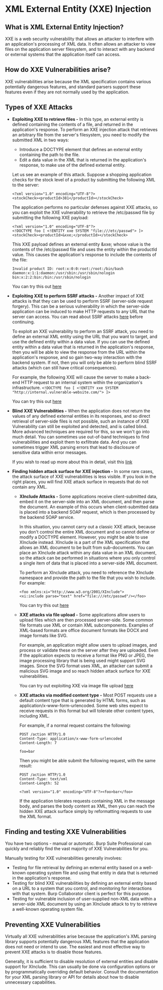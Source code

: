 # XML External Entity (XXE) Injection
## What is XML External Entity Injection?
XXE is a web security vulnerability that allows an attacker to interfere with an application's processing of XML data. It often allows an attacker to view files on the application server filesystem, and to interact with any backend or external systems that the application itself can access.

## How do XXE Vulnerabilities arise?
XXE vulnerabilities arise because the XML specification contains various potentially dangerous features, and standard parsers support these features even if they are not normally used by the application.

## Types of XXE Attacks
* **Exploiting XXE to retrieve files -** In this type, an external entity is defined containing the contents of a file, and returned in the application's response. To perform an XXE injection attack that retrieves an arbitrary file from the server's filesystem, you need to modify the submitted XML in two ways:
    * Introduce a DOCTYPE element that defines an external entity containing the path to the file.
    * Edit a data value in the XML that is returned in the application's response, to make use of the defined external entity.

    Let us see an example of this attack. Suppose a shopping application checks for the stock level of a product by submitting the following XML to the server:
    ```
    <?xml version="1.0" encoding="UTF-8"?>
    <stockCheck><productId>381</productId></stockCheck>
    ```
    The application performs no particular defenses against XXE attacks, so you can exploit the XXE vulnerability to retrieve the /etc/passwd file by submitting the following XXE payload:
    ```
    <?xml version="1.0" encoding="UTF-8"?>
    <!DOCTYPE foo [ <!ENTITY xxe SYSTEM "file:///etc/passwd"> ]>
    <stockCheck><productId>&xxe;</productId></stockCheck>
    ```
    This XXE payload defines an external entity &xxe; whose value is the contents of the /etc/passwd file and uses the entity within the productId value. This causes the application's response to include the contents of the file:
    ```
    Invalid product ID: root:x:0:0:root:/root:/bin/bash
    daemon:x:1:1:daemon:/usr/sbin:/usr/sbin/nologin
    bin:x:2:2:bin:/bin:/usr/sbin/nologin
    ```

    You can try this out [here](https://portswigger.net/web-security/xxe/lab-exploiting-xxe-to-retrieve-files)

* **Exploiting XXE to perform SSRF attacks -** Another impact of XXE attacks is that they can be used to perform SSRF (server-side request forgery). This can be a serious vulnerability in which the server-side application can be induced to make HTTP requests to any URL that the server can access. You can read about SSRF attacks [here](https://portswigger.net/web-security/ssrf) before continuing.

    To exploit an XXE vulnerability to perform an SSRF attack, you need to define an external XML entity using the URL that you want to target, and use the defined entity within a data value. If you can use the defined entity within a data value that is returned in the application's response, then you will be able to view the response from the URL within the application's response, and so gain two-way interaction with the backend system. If not, then you will only be able to perform blind SSRF attacks (which can still have critical consequences).

    For example, the following XXE will cause the server to make a back-end HTTP request to an internal system within the organization's infrastructure.
    `<!DOCTYPE foo [ <!ENTITY xxe SYSTEM "http://internal.vulnerable-website.com/"> ]>`

    You can try this out [here](https://portswigger.net/web-security/xxe/lab-exploiting-xxe-to-perform-ssrf)

* **Blind XXE Vulnerabilities -** When the application does not return the values of any defined external entities in its responses, and so direct retrieval of server-side files is not possible, such an instance of XXE Vulnerability can still be exploited and detected, and is called blind. More advanced techniques are required for this, so we won't go into much detail. You can sometimes use out-of-band techniques to find vulnerabilities and exploit them to exfiltrate data. And you can sometimes trigger XML parsing errors that lead to disclosure of sensitive data within error messages.

    If you wish to read up more about this in detail, visit this [link](https://portswigger.net/web-security/xxe/blind)

* **Finding hidden attack surface for XXE injection -** In some rare cases, the attack surface of XXE vulnerabilities is less visible. If you look in the right places, you will find XXE attack surface in requests that do not contain any XML.
    * **XInclude Attacks -** Some applications receive client-submitted data, embed it on the server-side into an XML document, and then parse the document. An example of this occurs when client-submitted data is placed into a backend SOAP request, which is then processed by the backend SOAP service.

        In this situation, you cannot carry out a classic XXE attack, because you don't control the entire XML document and so cannot define or modify a DOCTYPE element. However, you might be able to use XInclude instead. XInclude is a part of the XML specification that allows an XML document to be built from sub-documents. You can place an XInclude attack within any data value in an XML document, so the attack can be performed in situations where you only control a single item of data that is placed into a server-side XML document.

        To perform an XInclude attack, you need to reference the XInclude namespace and provide the path to the file that you wish to include. For example:
        ```
        <foo xmlns:xi="http://www.w3.org/2001/XInclude">
        <xi:include parse="text" href="file:///etc/passwd"/></foo>
        ```

        You can try this out [here](https://portswigger.net/web-security/xxe/lab-xinclude-attack)

    * **XXE attacks via file upload -** Some applications allow users to upload files which are then processed server-side. Some common file formats use XML or contain XML subcomponents. Examples of XML-based formats are office document formats like DOCX and image formats like SVG.

        For example, an application might allow users to upload images, and process or validate these on the server after they are uploaded. Even if the application expects to receive a format like PNG or JPEG, the image processing library that is being used might support SVG images. Since the SVG format uses XML, an attacker can submit a malicious SVG image and so reach hidden attack surface for XXE vulnerabilities.

        You can try out exploiting XXE via image file upload [here](https://portswigger.net/web-security/xxe/lab-xxe-via-file-upload)

    * **XXE attacks via modified content type -** Most POST requests use a default content type that is generated by HTML forms, such as application/x-www-form-urlencoded. Some web sites expect to receive requests in this format but will tolerate other content types, including XML.

        For example, if a normal request contains the following:
        ```
        POST /action HTTP/1.0
        Content-Type: application/x-www-form-urlencoded
        Content-Length: 7

        foo=bar
        ```
        Then you might be able submit the following request, with the same result:
        ```
        POST /action HTTP/1.0
        Content-Type: text/xml
        Content-Length: 52

        <?xml version="1.0" encoding="UTF-8"?><foo>bar</foo>
        ```
        If the application tolerates requests containing XML in the message body, and parses the body content as XML, then you can reach the hidden XXE attack surface simply by reformatting requests to use the XML format.

## Finding and testing XXE Vulnerabilities
You have two options - manual or automatic. Burp Suite Professional can quickly and reliably find the vast majority of XXE Vulnerabilities for you.

Manually testing for XXE vulnerabilities generally involves:
* Testing for file retrieval by defining an external entity based on a well-known operating system file and using that entity in data that is returned in the application's response.
* Testing for blind XXE vulnerabilities by defining an external entity based on a URL to a system that you control, and monitoring for interactions with that system. Burp Collaborator client is perfect for this purpose.
* Testing for vulnerable inclusion of user-supplied non-XML data within a server-side XML document by using an XInclude attack to try to retrieve a well-known operating system file.

## Preventing XXE Vulnerabilities
Virtually all XXE vulnerabilities arise because the application's XML parsing library supports potentially dangerous XML features that the application does not need or intend to use. The easiest and most effective way to prevent XXE attacks is to disable those features.

Generally, it is sufficient to disable resolution of external entities and disable support for XInclude. This can usually be done via configuration options or by programmatically overriding default behavior. Consult the documentation for your XML parsing library or API for details about how to disable unnecessary capabilities.
